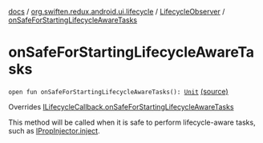 [docs](../../index.md) / [org.swiften.redux.android.ui.lifecycle](../index.md) / [LifecycleObserver](index.md) / [onSafeForStartingLifecycleAwareTasks](./on-safe-for-starting-lifecycle-aware-tasks.md)

# onSafeForStartingLifecycleAwareTasks

`open fun onSafeForStartingLifecycleAwareTasks(): `[`Unit`](https://kotlinlang.org/api/latest/jvm/stdlib/kotlin/-unit/index.html) [(source)](https://github.com/protoman92/KotlinRedux/tree/master/android/android-lifecycle/src/main/java/org/swiften/redux/android/ui/lifecycle/AndroidLifecycle.kt#L65)

Overrides [ILifecycleCallback.onSafeForStartingLifecycleAwareTasks](../-i-lifecycle-callback/on-safe-for-starting-lifecycle-aware-tasks.md)

This method will be called when it is safe to perform lifecycle-aware tasks, such as
[IPropInjector.inject](../../org.swiften.redux.ui/-i-prop-injector/inject.md).

